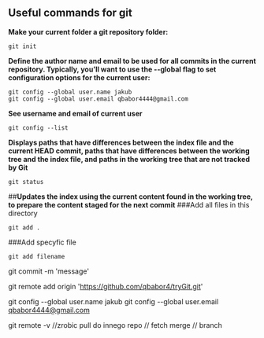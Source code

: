 ## Useful commands for git 

**Make your current folder a git repository folder:**
```
git init
```
**Define the author name and email to be used for all commits in the current repository. Typically, you’ll want to use the --global flag to set configuration options for the current user:**
```
git config --global user.name jakub
git config --global user.email qbabor4444@gmail.com
```
**See username and email of current user**
```
git config --list
```
**Displays paths that have differences between the index file and the current HEAD commit, paths that have differences between the working tree and the index file, and paths in the working tree that are not tracked by Git**
```
git status
```	
##**Updates the index using the current content found in the working tree, to prepare the content staged for the next commit**
###Add all files in this directory
```
git add .
```
###Add specyfic file 
```
git add filename
```

git commit -m 'message'

git remote add origin 'https://github.com/qbabor4/tryGit.git'

git config --global user.name jakub
git config --global user.email qbabor4444@gmail.com

git remote -v
//zrobic pull do innego repo
// fetch merge 
// branch
